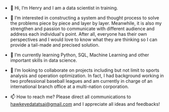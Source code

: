 - 👋 Hi, I’m Henry and I am a data scientist in training.

- 👀 I’m interested in constructing a system and thought process to solve the problems piece by piece and layer by layer. Meanwhile, it is also my strengthen and passion to communicate with different audience and address each individual's point. After all, everyone has their own perspectives and I would love to know what they are thinking so I can provide a tail-made and precised solution. 

- 🌱 I’m currently learning Python, SQL, Machine Learning and other important skills in data science.

- 💞️ I’m looking to collaborate on projects including but not limit to sports analysis and operation optimization. In fact, I had background working in two professional baseball leagues and am currently in charge of an international branch office at a multi-nation corporation.

- 📫 How to reach me? Please direct all communications to hawkeyedatatsai@gmail.com and I appreciate all ideas and feedbacks!

<!---
hawkeyedatatsai/hawkeyedatatsai is a ✨ special ✨ repository because its `README.md` (this file) appears on your GitHub profile.
You can click the Preview link to take a look at your changes.
--->
